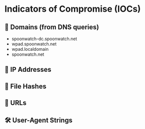 # Indicators of Compromise (IOCs)

## 🧠 Domains (from DNS queries)
- spoonwatch-dc.spoonwatch.net
- wpad.spoonwatch.net
- wpad.localdomain
- spoonwatch.net

## 🔗 IP Addresses


## 💾 File Hashes


## 🧭 URLs


## 🛠 User-Agent Strings
